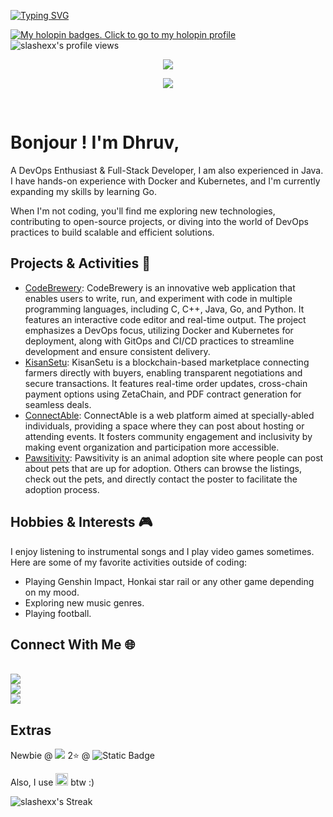 <a href="https://git.io/typing-svg"><img src="https://readme-typing-svg.demolab.com?font=Fira+Code&weight=350&duration=3000&pause=1000&vCenter=true&random=true&width=300&height=40&lines=I'm+a+programmer;I'm+a+bathroom+singer;I'm+an+overthinker;I'm+a+Java+developer;I'm+a+gamer;I'm+a+DevOps+enthusiast;I'm+a+Web+Developer;I'm+a+gacha+addict;I'm+a+daydreamer;I'm+a+pluviophile;I'm+a+sleepyhead;I'm+an+arch+user+btw" alt="Typing SVG" /></a>

[![My holopin badges. Click to go to my holopin profile](https://holopin.me/slashex)](https://holopin.io/@slashex)
![slashexx's profile views](https://komarev.com/ghpvc/?username=slashexx)

<p align="center">
    <img src="https://skillicons.dev/icons?i=java,nextjs,ts,go,docker,kubernetes,jenkins,git,githubactions,linux,react,python,tailwind" />
</p>

<p align="center">
    <img src="https://skillicons.dev/icons?i=solidity,flask,js,nodejs,express,firebase,jest,c,cpp,mysql,html,css,bootstrap" />
</p>
<br>

<h1><strong>Bonjour ! I'm Dhruv,</strong></h1>
<p>A DevOps Enthusiast & Full-Stack Developer, I am also experienced in Java. I have hands-on experience with Docker and Kubernetes, and I'm currently expanding my skills by learning Go.</p>
<p>When I'm not coding, you'll find me exploring new technologies, contributing to open-source projects, or diving into the world of DevOps practices to build scalable and efficient solutions.</p>


<h2><strong>Projects & Activities 🚀 </strong></h2>

- [CodeBrewery](https://codebrewery.vercel.app): CodeBrewery is an innovative web application that enables users to write, run, and experiment with code in multiple programming languages, including C, C++, Java, Go, and Python. It features an interactive code editor and real-time output. The project emphasizes a DevOps focus, utilizing Docker and Kubernetes for deployment, along with GitOps and CI/CD practices to streamline development and ensure consistent delivery.
- [KisanSetu](https://kisansetu.onrender.com): KisanSetu is a blockchain-based marketplace connecting farmers directly with buyers, enabling transparent negotiations and secure transactions. It features real-time order updates, cross-chain payment options using ZetaChain, and PDF contract generation for seamless deals.
- [ConnectAble](https://connect-able.onrender.com): ConnectAble is a web platform aimed at specially-abled individuals, providing a space where they can post about hosting or attending events. It fosters community engagement and inclusivity by making event organization and participation more accessible.
- [Pawsitivity](https://pawsitivity.onrender.com): Pawsitivity is an animal adoption site where people can post about pets that are up for adoption. Others can browse the listings, check out the pets, and directly contact the poster to facilitate the adoption process.

<h2><strong>Hobbies & Interests 🎮 </strong></h2>
I enjoy listening to instrumental songs and I play video games sometimes. Here are some of my favorite activities outside of coding:
<ul> 
<li> Playing Genshin Impact, Honkai star rail or any other game depending on my mood.</li> 
<li> Exploring new music genres. </li>
<li> Playing football.</li>
</ul>

<h2><strong>Connect With Me 🌐 </strong></h2><br>
<a href="https://www.linkedin.com/in/dhruvpuri-slashex/"><img src="https://img.shields.io/badge/LinkedIn-0077B5?style=for-the-badge&logo=linkedin&logoColor=white" alttext="LinkedIn"></a> <br>
<a href="https://www.linkedin.com/in/dhruvpuri-slashex/"><img src="https://img.shields.io/badge/Gmail-D14836?style=for-the-badge&logo=gmail&logoColor=white" alttext="Email"></a> <br>
<a href="https://www.linkedin.com/in/dhruvpuri-slashex/"><img src="https://img.shields.io/badge/Gmail-D14836?style=for-the-badge&logo=discord&logoColor=white" alttext="Email"></a>


<h2><strong>Extras</strong></h2> 
Newbie @ <img src="https://img.shields.io/badge/Codeforces-906-blue"> 
2⭐ @ <img alt="Static Badge" src="https://img.shields.io/badge/Codechef-1414-brown">

Also, I use <img src="https://skillicons.dev/icons?i=arch" style="height:20px; width:auto"/> btw :)

![slashexx's Streak](https://github-readme-streak-stats.herokuapp.com/?user=slashexx&theme=midnight-purple&hide_border=false)


